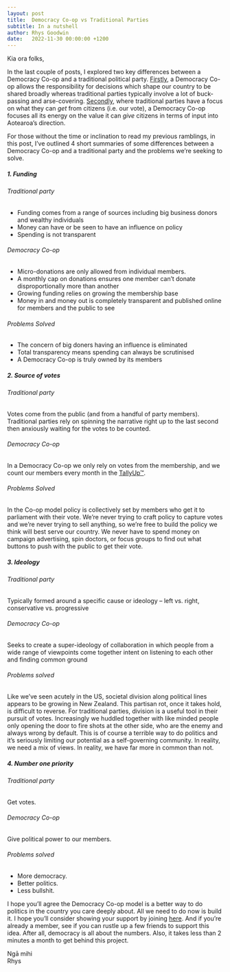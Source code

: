 ```yaml
---
layout: post
title:  Democracy Co-op vs Traditional Parties
subtitle: In a nutshell
author: Rhys Goodwin
date:   2022-11-30 00:00:00 +1200
---
```

Kia ora folks, 

In the last couple of posts, I explored two key differences between a Democracy Co-op and a traditional political party. [Firstly]( /2022/09/30/Democracy-co-operative-vs-traditional-party-who-carries-the-load-copy.html), a Democracy Co-op allows the responsibility for decisions which shape our country to be shared broadly whereas traditional parties typically involve a lot of buck-passing and arse-covering. [Secondly]( /2022/10/31/Democracy-co-operative-vs-traditional-party-Votes-vs-Value.html), where traditional parties have a focus on what they can *get* from citizens (i.e. our vote), a Democracy Co-op focuses all its energy on the value it can *give* citizens in terms of input into Aotearoa’s direction.

For those without the time or inclination to read my previous ramblings, in this post, I’ve outlined 4 short summaries of some differences between a Democracy Co-op and a traditional party and the problems we’re seeking to solve.

##### 1. Funding
###### Traditional party
-	Funding comes from a range of sources including big business donors and wealthy individuals
-	Money can have or be seen to have an influence on policy
-	Spending is not transparent

###### Democracy Co-op
-	Micro-donations are only allowed from individual members. 
-	A monthly cap on donations ensures one member can’t donate disproportionally more than another
-	Growing funding relies on growing the membership base 
-	Money in and money out is completely transparent and published online for members and the public to see

###### Problems Solved
-	The concern of big doners having an influence is eliminated
-	Total transparency means spending can always be scrutinised
-	A Democracy Co-op is truly owned by its members 

##### 2. Source of votes
###### Traditional party
Votes come from the public (and from a handful of party members). Traditional parties rely on spinning the narrative right up to the last second then anxiously waiting for the votes to be counted.

###### Democracy Co-op
In a Democracy Co-op we only rely on votes from the membership, and we count our members every month in the [TallyUp™]({{site.data.urls.join}}). 

###### Problems Solved
In the Co-op model policy is collectively set by members who get it to parliament with their vote. We’re never trying to craft policy to capture votes and we’re never trying to sell anything, so we’re free to build the policy we think will best serve our country. We never have to spend money on campaign advertising, spin doctors, or focus groups to find out what buttons to push with the public to get their vote. 

##### 3. Ideology 
###### Traditional party
Typically formed around a specific cause or ideology – left vs. right, conservative vs. progressive 

###### Democracy Co-op
Seeks to create a super-ideology of collaboration in which people from a wide range of viewpoints come together intent on listening to each other and finding common ground

###### Problems solved
Like we’ve seen acutely in the US, societal division along political lines appears to be growing in New Zealand. This partisan rot, once it takes hold, is difficult to reverse. For traditional parties, division is a useful tool in their pursuit of votes. Increasingly we huddled together with like minded people only opening the door to fire shots at the other side, who are the enemy and always wrong by default. This is of course a terrible way to do politics and it’s seriously limiting our potential as a self-governing community. In reality, we need a mix of views. In reality, we have far more in common than not. 

##### 4. Number one priority
###### Traditional party
Get votes.

###### Democracy Co-op
Give political power to our members.   

###### Problems solved
-	More democracy.
-	Better politics.
-	Less bullshit.

I hope you’ll agree the Democracy Co-op model is a better way to do politics in the country you care deeply about. All we need to do now is build it. I hope you’ll consider showing your support by joining [here]({{site.data.urls.join}}). And if you’re already a member, see if you can rustle up a few friends to support this idea. After all, democracy is all about the numbers. Also, it takes less than 2 minutes a month to get behind this project. 

Ngā mihi   
Rhys



